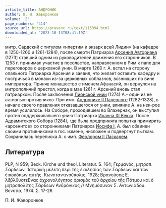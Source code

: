 ```yaml
---
article_title: АНДРОНИК
author: П. И. Жаворонков
volume: '2'
page_numbers: '414'
source_url: https://pravenc.ru/text/115394.html
downloaded_at: '2025-10-13T08:41:19Z'
---
```


митр. Сардский с титулом «ипертим и экзарх всей Лидии» (на кафедре в 1250-1260 и 1261-1284), после смерти Патриарха [Арсения Авториана](<https://pravenc.ru/text/Арсений Авториан.html>) (1273) ставший одним из руководителей движения его сторонников. В 1253 г. принимал участие в посольстве, направленном в Рим к папе для переговоров о церковной унии. В марте 1260 г. А. встал на сторону опального Патриарха Арсения и заявил, что желает оставить кафедру и постричься в монахи из-за церковных соблазнов, возникших по вине императора. Приняв монашество с именем Афанасий, он вернулся на митрополичий престол, когда в мае 1261 г. Арсений вновь стал патриархом. После заключения [Лионской унии](<https://pravenc.ru/text/Лионской унии.html>) (1274) А.- один из ее активных противников. При имп. [Андронике II Палеологе](<https://pravenc.ru/text/Андроник II Палеолог.html>) (1282-1328), в начале своего правления отказавшегося от унии, влияние А. на нек-рое время усилилось. На Соборе, проходившем во Влахернах, он выступил против поддерживавшего унию Патриарха [Иоанна XI Векка](<https://pravenc.ru/text/Иоанн XI Векк.html>). После Адрамитского Собора (1284), где была предпринята попытка примирить «арсенитов» со сторонниками Патриарха [Иосифа I](<https://pravenc.ru/text/Иосифа I.html>), А. был обвинен своими противниками в гос. измене, низложен и подвергнут пыткам. Сохранилась переписка А. с имп. [Феодором II Ласкарем](<https://pravenc.ru/text/Феодором II Ласкарем.html>).

## Литература

PLP, N 959; Beck. Kirche und theol. Literatur. S. 164; Γερμανός, μητροπ. Σάρδεων. 
῾Ιστορικὴ μελέτη 
περὶ τῆς 
ἐκκλησίας τῶν 
Σάρδεων καὶ τῶν ἐπισκόπων αὐτῆς. Κωνσταντινούπολις, 1928; Βρανούσης Ε. ̀λδβλθυοτεΕνας ἀχρονολόγητος ὁρισμὸς τοῦ ἀρχείου τῆς Πάτμου καὶ ὁ μητροπολίτης Σάρδεων ̓Ανδρόνικος // Μνημόσυνον Σ. ̓Αντωνιάδου. Βενετία, 1974. Σ. 17-26.

П. И. Жаворонков
